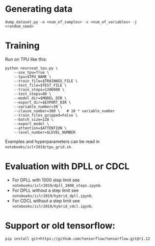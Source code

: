 # Generating data

    dump_dataset.py -o <num_of_samples> -c <num_of_variables> -j <random_seed>
    
# Training

Run on TPU like this:

    python neurosat_tpu.py \
        --use_tpu=True \
        --tpu=$TPU_NAME \
        --train_file=$TRAINNIG_FILE \
        --test_file=$TEST_FILE \
        --train_steps=1200000 \
        --test_steps=80 \
        --model_dir=$MODEL_DIR \
        --export_dir=$EXPORT_DIR \
        --variable_number=30 \
        --clause_number=300 \   # 10 * variable_number
        --train_files_gzipped=False \
        --batch_size=128 \
        --export_model \
        --attention=$ATTENTION \
        --level_number=$LEVEL_NUMBER

Examples and hyperparameters can be read in `notebooks/iclr2019/tpu_grid.sh`.

# Evaluation with DPLL or CDCL

* For DPLL with 1000 step limit see `notebooks/iclr2019/dpll_1000_steps.ipynb`.
* For DPLL without a step limit see `notebooks/iclr2019/hybrid_dpll.ipynb`.
* For CDCL without a step limit see `notebooks/iclr2019/hybrid_cdcl.ipynb`.

# Support or old tensorflow:
```
pip install git+https://github.com/tensorflow/tensorflow.git@r1.12
```
